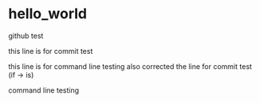 # hello_world
github test

this line is for commit test

this line is for command line testing
also corrected the line for commit test (if -> is)

command line testing

